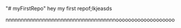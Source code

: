"# myFirstRepo" 
hey my first repof;lkjeasds

nnnnnnnnnnnnnnnnnnnnnnnnnnnnnnnnnnnnooooooooooooooooooo